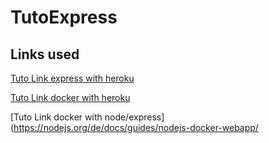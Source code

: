# TutoExpress

## Links used
[Tuto Link express with heroku](https://www.freecodecamp.org/news/how-to-deploy-a-nodejs-app-to-heroku-from-github-without-installing-heroku-on-your-machine-433bec770efe/)
  

[Tuto Link docker with heroku](https://devcenter.heroku.com/articles/build-docker-images-heroku-yml)


[Tuto Link docker with node/express](https://nodejs.org/de/docs/guides/nodejs-docker-webapp/
